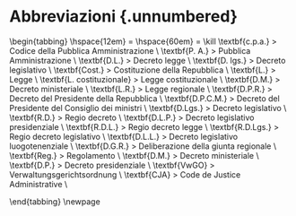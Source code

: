 # Abbreviazioni {.unnumbered}

\begin{tabbing}
\hspace{12em} \= \hspace{60em} \= \kill
\textbf{c.p.a.} \> Codice della Pubblica Amministrazione \\
\textbf{P. A.} \> Pubblica Amministrazione \\
\textbf{D.L.} \> Decreto legge \\
\textbf{D. lgs.} \> Decreto legislativo \\
\textbf{Cost.} \> Costituzione della Repubblica \\
\textbf{L.} \> Legge \\
\textbf{L. costituzionale} \> Legge costituzionale \\
\textbf{D.M.} \> Decreto ministeriale \\
\textbf{L.R.} \> Legge regionale \\
\textbf{D.P.R.} \> Decreto del Presidente della Repubblica \\
\textbf{D.P.C.M.} \> Decreto del Presidente del Consiglio dei ministri \\
\textbf{D.Lgs.} \> Decreto legislativo \\
\textbf{R.D.} \> Regio decreto \\
\textbf{D.L.P.} \> Decreto legislativo presidenziale \\
\textbf{R.D.L.} \> Regio decreto legge \\
\textbf{R.D.Lgs.} \> Regio decreto legislativo \\
\textbf{D.L.L.} \> Decreto legislativo luogotenenziale \\
\textbf{D.G.R.} \> Deliberazione della giunta regionale \\
\textbf{Reg.} \> Regolamento \\
\textbf{D.M.} \> Decreto ministeriale \\
\textbf{D.P.} \> Decreto presidenziale \\
\textbf{VwGO} \> Verwaltungsgerichtsordnung \\
\textbf{CJA} \> Code de Justice Administrative \\

\end{tabbing}
\newpage
